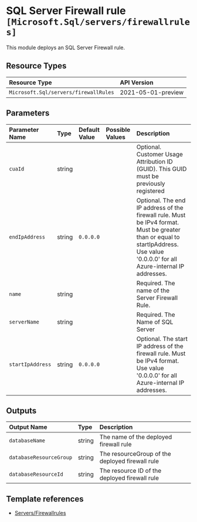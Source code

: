 # SQL Server Firewall rule `[Microsoft.Sql/servers/firewallrules]`

This module deploys an SQL Server Firewall rule.

## Resource Types

| Resource Type | API Version |
| :-- | :-- |
| `Microsoft.Sql/servers/firewallRules` | 2021-05-01-preview |

## Parameters

| Parameter Name | Type | Default Value | Possible Values | Description |
| :-- | :-- | :-- | :-- | :-- |
| `cuaId` | string |  |  | Optional. Customer Usage Attribution ID (GUID). This GUID must be previously registered |
| `endIpAddress` | string | `0.0.0.0` |  | Optional. The end IP address of the firewall rule. Must be IPv4 format. Must be greater than or equal to startIpAddress. Use value '0.0.0.0' for all Azure-internal IP addresses. |
| `name` | string |  |  | Required. The name of the Server Firewall Rule. |
| `serverName` | string |  |  | Required. The Name of SQL Server |
| `startIpAddress` | string | `0.0.0.0` |  | Optional. The start IP address of the firewall rule. Must be IPv4 format. Use value '0.0.0.0' for all Azure-internal IP addresses. |

## Outputs

| Output Name | Type | Description |
| :-- | :-- | :-- |
| `databaseName` | string | The name of the deployed firewall rule |
| `databaseResourceGroup` | string | The resourceGroup of the deployed firewall rule |
| `databaseResourceId` | string | The resource ID of the deployed firewall rule |

## Template references

- [Servers/Firewallrules](https://docs.microsoft.com/en-us/azure/templates/Microsoft.Sql/2021-05-01-preview/servers/firewallRules)
